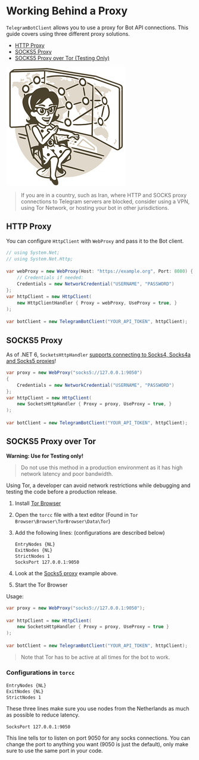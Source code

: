 # Working Behind a Proxy

`TelegramBotClient` allows you to use a proxy for Bot API connections. This guide covers using three different proxy solutions.

- [HTTP Proxy](#http-proxy)
- [SOCKS5 Proxy](#socks5-proxy)
- [SOCKS5 Proxy over Tor (Testing Only)](#socks5-proxy-over-tor)

![Telegram Network](docs/tg-network.gif)

> If you are in a country, such as Iran, where HTTP and SOCKS proxy connections to Telegram servers are blocked, consider using a VPN, using Tor Network, or hosting your bot in other jurisdictions.

## HTTP Proxy

You can configure `HttpClient` with `WebProxy` and pass it to the Bot client.

```csharp
// using System.Net;
// using System.Net.Http;

var webProxy = new WebProxy(Host: "https://example.org", Port: 8080) {
    // Credentials if needed:
    Credentials = new NetworkCredential("USERNAME", "PASSWORD")
};
var httpClient = new HttpClient(
    new HttpClientHandler { Proxy = webProxy, UseProxy = true, }
);

var botClient = new TelegramBotClient("YOUR_API_TOKEN", httpClient);
```

## SOCKS5 Proxy

As of .NET 6, `SocketsHttpHandler` [supports connecting to Socks4, Socks4a and Socks5 proxies](https://devblogs.microsoft.com/dotnet/dotnet-6-networking-improvements/#socks-proxy-support)!

```csharp
var proxy = new WebProxy("socks5://127.0.0.1:9050")
{
    Credentials = new NetworkCredential("USERNAME", "PASSWORD")
};
var httpClient = new HttpClient(
    new SocketsHttpHandler { Proxy = proxy, UseProxy = true, }
);

var botClient = new TelegramBotClient("YOUR_API_TOKEN", httpClient);
```

## SOCKS5 Proxy over Tor

**Warning: Use for Testing only!**

> Do not use this method in a production environment as it has high network latency and poor bandwidth.

Using Tor, a developer can avoid network restrictions while debugging and testing the code
before a production release.

1. Install [Tor Browser]
2. Open the `torcc` file with a text editor (Found in `Tor Browser\Browser\TorBrowser\Data\Tor`)
3. Add the following lines: (configurations are described below)

    ```text
    EntryNodes {NL}
    ExitNodes {NL}
    StrictNodes 1
    SocksPort 127.0.0.1:9050
    ```

4. Look at the [Socks5 proxy](#socks5-proxy) example above.
5. Start the Tor Browser

Usage:

```csharp
var proxy = new WebProxy("socks5://127.0.0.1:9050");

var httpClient = new HttpClient(
    new SocketsHttpHandler { Proxy = proxy, UseProxy = true }
);

var botClient = new TelegramBotClient("YOUR_API_TOKEN", httpClient);
```

> Note that Tor has to be active at all times for the bot to work.

### Configurations in `torcc`

```text
EntryNodes {NL}
ExitNodes {NL}
StrictNodes 1
```

These three lines make sure you use nodes from the Netherlands as much as possible to reduce latency.

`SocksPort 127.0.0.1:9050`

This line tells tor to listen on port 9050 for any socks connections.
You can change the port to anything you want (9050 is just the default), only make sure to use the same port in your code.

[Tor Browser]: https://www.torproject.org/
